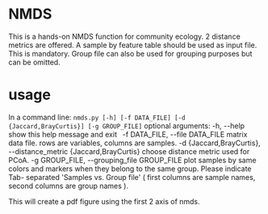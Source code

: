 # NMDS
This is a hands-on NMDS function for community ecology. 2 distance metrics are offered. A sample by feature table should be used as input file. This is mandatory. Group file can also be used for grouping purposes but can be omitted.

# usage
In a command line:
```nmds.py [-h] [-f DATA_FILE] [-d {Jaccard,BrayCurtis}] [-g GROUP_FILE]```
optional arguments:
 -h, --help            show this help message and exit`
` -f DATA_FILE, --file DATA_FILE         matrix data file. rows are variables, columns are samples.
  -d {Jaccard,BrayCurtis}, --distance_metric {Jaccard,BrayCurtis}     choose distance metric used for PCoA.
  -g GROUP_FILE, --grouping_file GROUP_FILE       plot samples by same colors and markers when they belong to the same group. Please indicate Tab- separated 'Samples vs. Group file' ( first columns are sample names, second columns are group names ).

This will create a pdf figure using the first 2 axis of nmds. 